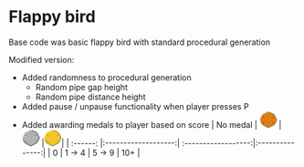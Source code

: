 # Flappy bird

Base code was basic flappy bird with standard procedural generation

Modified version:

- Added randomness to procedural generation
  - Random pipe gap height
  - Random pipe distance height
- Added pause / unpause functionality when player presses P
- Added awarding medals to player based on score
  | No medal | ![alt text][bronze] | ![alt text][silver] |![alt text][gold]|
  | :------: |:-------------------:| :------------------:|:---------------:|
  |    0     |       1 -> 4        |       5 -> 9        |       10+       |

[bronze]: ./bronze_medal.png "Bronze medal"
[silver]: ./silver_medal.png "Silver medal"
[gold]: ./gold_medal.png "Gold medal"
